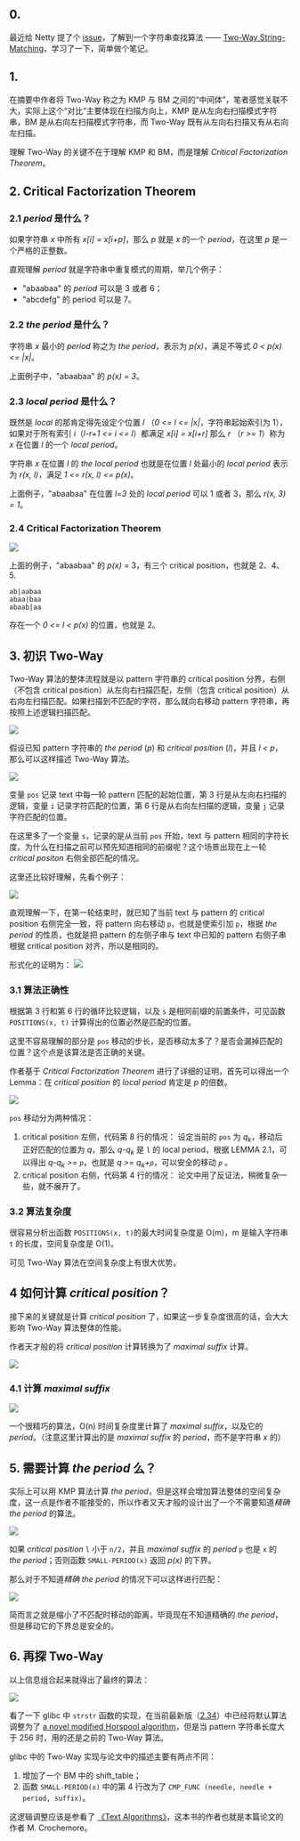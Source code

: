 ## 0.

最近给 Netty 提了个 [issue](https://github.com/netty/netty/issues/11963)，了解到一个字符串查找算法 —— [Two-Way String-Matching](http://monge.univ-mlv.fr/~mac/Articles-PDF/CP-1991-jacm.pdf)，学习了一下，简单做个笔记。

## 1.

在摘要中作者将 Two-Way 称之为 KMP 与 BM 之间的“中间体”，笔者感觉关联不大，实际上这个“对比”主要体现在扫描方向上，KMP 是从左向右扫描模式字符串，BM 是从右向左扫描模式字符串，而 Two-Way 既有从左向右扫描又有从右向左扫描。

理解 Two-Way 的关键不在于理解 KMP 和 BM，而是理解 *Critical Factorization Theorem*。

## 2. Critical Factorization Theorem

### 2.1 *period* 是什么？

如果字符串 *x* 中所有 *x[i] = x[i+p]*，那么 *p* 就是 *x* 的一个 *period*，在这里 *p* 是一个严格的正整数。

直观理解 *period* 就是字符串中重复模式的周期，举几个例子：

- "abaabaa" 的 *period* 可以是 3 或者 6；
- "abcdefg" 的 period 可以是 7。

### 2.2 *the period* 是什么？

字符串 *x* 最小的 *period* 称之为 *the period*，表示为 *p(x)*，满足不等式  *0 < p(x) <= |x|*。

上面例子中，"abaabaa" 的 *p(x) = 3*。

### 2.3 *local period* 是什么？

既然是 *local* 的那肯定得先设定个位置 *l* （*0 <= l <= |x|*，字符串起始索引为 1），如果对于所有索引 *i*（*l-r+1 <= i <= l*）都满足 *x[i] = x[i+r]* 那么 *r* （*r >= 1*）称为 *x* 在位置 *l* 的一个 *local period*。

字符串 *x* 在位置 *l* 的 *the local period* 也就是在位置 *l* 处最小的 *local period* 表示为 *r(x, l)*，满足 *1 <= r(x, l) <= p(x)*。

上面例子，"abaabaa" 在位置 *l=3* 处的 *local period* 可以 1 或者 3，那么 *r(x, 3) = 1*。

### 2.4 Critical Factorization Theorem

![](./assets/two-way-paper-1.png)

上面的例子，"abaabaa" 的 *p(x)* = 3，有三个 critical position，也就是 2、4、5.

```
ab|aabaa
abaa|baa
abaab|aa
```

存在一个 *0 <= l < p(x)* 的位置，也就是 2。

## 3. 初识 Two-Way

Two-Way 算法的整体流程就是以 pattern 字符串的 critical position 分界，右侧（不包含 critical position）从左向右扫描匹配，左侧（包含 critical position）从右向左扫描匹配。如果扫描到不匹配的字符，那么就向右移动 pattern 字符串，再按照上述逻辑扫描匹配。

![](./assets/two-way-1.png)

假设已知 pattern 字符串的 *the period* (*p*) 和 *critical position* (*l*)，并且 *l < p*，那么可以这样描述 Two-Way 算法。

![](./assets/two-way-2.png)

变量 `pos` 记录 text 中每一轮 pattern 匹配的起始位置，第 3 行是从左向右扫描的逻辑，变量 `i` 记录字符匹配的位置，第 6 行是从右向左扫描的逻辑，变量 `j` 记录字符匹配的位置。

在这里多了一个变量 `s`，记录的是从当前 `pos` 开始，text 与 pattern 相同的字符长度。为什么在扫描之前可以预先知道相同的前缀呢？这个场景出现在上一轮 *critical positon* 右侧全部匹配的情况。

这里还比较好理解，先看个例子：

![](./assets/two-way-3.png)

直观理解一下，在第一轮结束时，就已知了当前 text 与 pattern 的 critical position 右侧完全一致，将 pattern 向右移动 `p`，也就是使索引加 `p`，根据 *the period* 的性质，也就是把 pattern 的左侧子串与 text 中已知的 pattern 右侧子串根据 critical position 对齐，所以是相同的。

形式化的证明为：
![](./assets/two-way-paper-2.png)

### 3.1 算法正确性

根据第 3 行和第 6 行的循环比较逻辑，以及 `s` 是相同前缀的前置条件，可见函数 `POSITIONS(x, t)` 计算得出的位置必然是匹配的位置。

这里不容易理解的部分是 `pos` 移动的步长，是否移动太多了？是否会漏掉匹配的位置？这个点是该算法是否正确的关键。

作者基于 *Critical Factorization Theorem* 进行了详细的证明，首先可以得出一个 Lemma：在 *critical position* 的 *local period* 肯定是 *p* 的倍数。

![](./assets/two-way-paper-3.png)

`pos` 移动分为两种情况：

1. critical position 左侧，代码第 8 行的情况：
   设定当前的 `pos` 为 *q<sub>k</sub>*，移动后正好匹配的位置为 *q*，那么 *q-q<sub>k</sub>* 是 `l` 的 local period，根据 LEMMA 2.1，可以得出 *q-q<sub>k</sub> >= `p`*，也就是 *q >= q<sub>k</sub>+`p`*，可以安全的移动 *`p`* 。
2. critical position 右侧，代码第 4 行的情况：
   论文中用了反证法，稍微复杂一些，就不展开了。

### 3.2 算法复杂度

很容易分析出函数 `POSITIONS(x, t)`的最大时间复杂度是 O(m)，m 是输入字符串 `t` 的长度，空间复杂度是 O(1)。

可见 Two-Way 算法在空间复杂度上有很大优势。

## 4 如何计算 *critical position*？

接下来的关键就是计算 *critical position* 了，如果这一步复杂度很高的话，会大大影响 Two-Way 算法整体的性能。

作者天才般的将 *critical position* 计算转换为了 *maximal suffix* 计算。

![](./assets/two-way-paper-4.png)

### 4.1 计算 *maximal suffix*

![](./assets/two-way-4.png)

一个很精巧的算法，O(n) 时间复杂度里计算了 *maximal suffix*，以及它的 *period*。（注意这里计算出的是 *maximal suffix* 的 *period*，而不是字符串 *x* 的）

## 5. 需要计算 *the period* 么？

实际上可以用 KMP 算法计算 *the period*，但是这样会增加算法整体的空间复杂度，这一点是作者不能接受的，所以作者又天才般的设计出了一个不需要知道*精确 the period* 的算法。

![](./assets/two-way-paper-5.png)

如果 *critical position* `l` 小于 `n/2`，并且 *maximal suffix* 的 *period* `p` 也是 `x` 的 *the period*；否则函数 `SMALL-PERIOD(x)` 返回 *p(x)* 的下界。

那么对于不知道*精确 the period* 的情况下可以这样进行匹配：

![](./assets/two-way-paper-6.png)

简而言之就是缩小了不匹配时移动的距离，毕竟现在不知道精确的 *the period*，但是移动它的下界总是安全的。

## 6. 再探 Two-Way

以上信息组合起来就得出了最终的算法：

![](./assets/two-way-paper-7.png)

看了一下 glibc 中 `strstr` 函数的实现，在当前最新版（[2.34](https://sourceware.org/pipermail/libc-alpha/2021-August/129718.html)）中已经将默认算法调整为了 [a novel modified Horspool algorithm](https://sourceware.org/pipermail/glibc-cvs/2019q3/067623.html)，但是当 pattern 字符串长度大于 256 时，用的还是之前的 Two-Way 算法。

glibc 中的 Two-Way 实现与论文中的描述主要有两点不同：

1. 增加了一个 BM 中的 shift_table；
2. 函数 `SMALL-PERIOD(x)` 中的第 4 行改为了 `CMP_FUNC (needle, needle + period, suffix)`。

这逻辑调整应该是参看了 [《Text Algorithms》](http://www-igm.univ-mlv.fr/~mac/REC/text-algorithms.pdf)，这本书的作者也就是本篇论文的作者 M. Crochemore。







